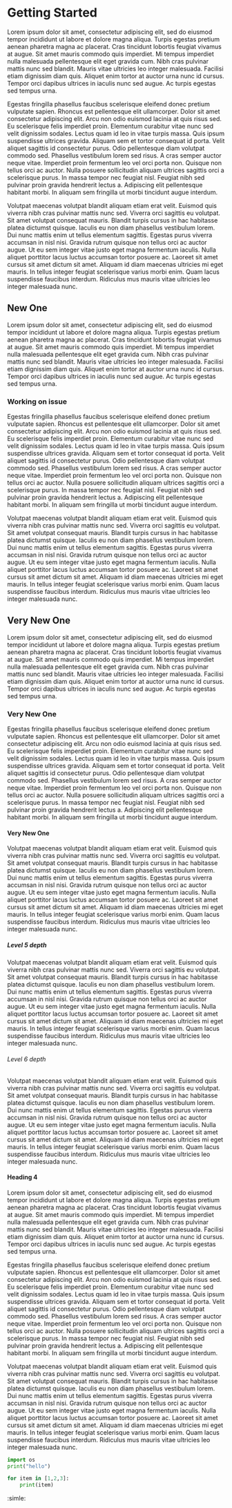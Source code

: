 # Getting Started

Lorem ipsum dolor sit amet, consectetur adipiscing elit, sed do eiusmod tempor incididunt ut labore et dolore magna aliqua. Turpis egestas pretium aenean pharetra magna ac placerat. Cras tincidunt lobortis feugiat vivamus at augue. Sit amet mauris commodo quis imperdiet. Mi tempus imperdiet nulla malesuada pellentesque elit eget gravida cum. Nibh cras pulvinar mattis nunc sed blandit. Mauris vitae ultricies leo integer malesuada. Facilisi etiam dignissim diam quis. Aliquet enim tortor at auctor urna nunc id cursus. Tempor orci dapibus ultrices in iaculis nunc sed augue. Ac turpis egestas sed tempus urna.

Egestas fringilla phasellus faucibus scelerisque eleifend donec pretium vulputate sapien. Rhoncus est pellentesque elit ullamcorper. Dolor sit amet consectetur adipiscing elit. Arcu non odio euismod lacinia at quis risus sed. Eu scelerisque felis imperdiet proin. Elementum curabitur vitae nunc sed velit dignissim sodales. Lectus quam id leo in vitae turpis massa. Quis ipsum suspendisse ultrices gravida. Aliquam sem et tortor consequat id porta. Velit aliquet sagittis id consectetur purus. Odio pellentesque diam volutpat commodo sed. Phasellus vestibulum lorem sed risus. A cras semper auctor neque vitae. Imperdiet proin fermentum leo vel orci porta non. Quisque non tellus orci ac auctor. Nulla posuere sollicitudin aliquam ultrices sagittis orci a scelerisque purus. In massa tempor nec feugiat nisl. Feugiat nibh sed pulvinar proin gravida hendrerit lectus a. Adipiscing elit pellentesque habitant morbi. In aliquam sem fringilla ut morbi tincidunt augue interdum.

Volutpat maecenas volutpat blandit aliquam etiam erat velit. Euismod quis viverra nibh cras pulvinar mattis nunc sed. Viverra orci sagittis eu volutpat. Sit amet volutpat consequat mauris. Blandit turpis cursus in hac habitasse platea dictumst quisque. Iaculis eu non diam phasellus vestibulum lorem. Dui nunc mattis enim ut tellus elementum sagittis. Egestas purus viverra accumsan in nisl nisi. Gravida rutrum quisque non tellus orci ac auctor augue. Ut eu sem integer vitae justo eget magna fermentum iaculis. Nulla aliquet porttitor lacus luctus accumsan tortor posuere ac. Laoreet sit amet cursus sit amet dictum sit amet. Aliquam id diam maecenas ultricies mi eget mauris. In tellus integer feugiat scelerisque varius morbi enim. Quam lacus suspendisse faucibus interdum. Ridiculus mus mauris vitae ultricies leo integer malesuada nunc.

## New One

Lorem ipsum dolor sit amet, consectetur adipiscing elit, sed do eiusmod tempor incididunt ut labore et dolore magna aliqua. Turpis egestas pretium aenean pharetra magna ac placerat. Cras tincidunt lobortis feugiat vivamus at augue. Sit amet mauris commodo quis imperdiet. Mi tempus imperdiet nulla malesuada pellentesque elit eget gravida cum. Nibh cras pulvinar mattis nunc sed blandit. Mauris vitae ultricies leo integer malesuada. Facilisi etiam dignissim diam quis. Aliquet enim tortor at auctor urna nunc id cursus. Tempor orci dapibus ultrices in iaculis nunc sed augue. Ac turpis egestas sed tempus urna.

### Working on issue
Egestas fringilla phasellus faucibus scelerisque eleifend donec pretium vulputate sapien. Rhoncus est pellentesque elit ullamcorper. Dolor sit amet consectetur adipiscing elit. Arcu non odio euismod lacinia at quis risus sed. Eu scelerisque felis imperdiet proin. Elementum curabitur vitae nunc sed velit dignissim sodales. Lectus quam id leo in vitae turpis massa. Quis ipsum suspendisse ultrices gravida. Aliquam sem et tortor consequat id porta. Velit aliquet sagittis id consectetur purus. Odio pellentesque diam volutpat commodo sed. Phasellus vestibulum lorem sed risus. A cras semper auctor neque vitae. Imperdiet proin fermentum leo vel orci porta non. Quisque non tellus orci ac auctor. Nulla posuere sollicitudin aliquam ultrices sagittis orci a scelerisque purus. In massa tempor nec feugiat nisl. Feugiat nibh sed pulvinar proin gravida hendrerit lectus a. Adipiscing elit pellentesque habitant morbi. In aliquam sem fringilla ut morbi tincidunt augue interdum.

Volutpat maecenas volutpat blandit aliquam etiam erat velit. Euismod quis viverra nibh cras pulvinar mattis nunc sed. Viverra orci sagittis eu volutpat. Sit amet volutpat consequat mauris. Blandit turpis cursus in hac habitasse platea dictumst quisque. Iaculis eu non diam phasellus vestibulum lorem. Dui nunc mattis enim ut tellus elementum sagittis. Egestas purus viverra accumsan in nisl nisi. Gravida rutrum quisque non tellus orci ac auctor augue. Ut eu sem integer vitae justo eget magna fermentum iaculis. Nulla aliquet porttitor lacus luctus accumsan tortor posuere ac. Laoreet sit amet cursus sit amet dictum sit amet. Aliquam id diam maecenas ultricies mi eget mauris. In tellus integer feugiat scelerisque varius morbi enim. Quam lacus suspendisse faucibus interdum. Ridiculus mus mauris vitae ultricies leo integer malesuada nunc.

## Very New One

Lorem ipsum dolor sit amet, consectetur adipiscing elit, sed do eiusmod tempor incididunt ut labore et dolore magna aliqua. Turpis egestas pretium aenean pharetra magna ac placerat. Cras tincidunt lobortis feugiat vivamus at augue. Sit amet mauris commodo quis imperdiet. Mi tempus imperdiet nulla malesuada pellentesque elit eget gravida cum. Nibh cras pulvinar mattis nunc sed blandit. Mauris vitae ultricies leo integer malesuada. Facilisi etiam dignissim diam quis. Aliquet enim tortor at auctor urna nunc id cursus. Tempor orci dapibus ultrices in iaculis nunc sed augue. Ac turpis egestas sed tempus urna.

### Very New One

Egestas fringilla phasellus faucibus scelerisque eleifend donec pretium vulputate sapien. Rhoncus est pellentesque elit ullamcorper. Dolor sit amet consectetur adipiscing elit. Arcu non odio euismod lacinia at quis risus sed. Eu scelerisque felis imperdiet proin. Elementum curabitur vitae nunc sed velit dignissim sodales. Lectus quam id leo in vitae turpis massa. Quis ipsum suspendisse ultrices gravida. Aliquam sem et tortor consequat id porta. Velit aliquet sagittis id consectetur purus. Odio pellentesque diam volutpat commodo sed. Phasellus vestibulum lorem sed risus. A cras semper auctor neque vitae. Imperdiet proin fermentum leo vel orci porta non. Quisque non tellus orci ac auctor. Nulla posuere sollicitudin aliquam ultrices sagittis orci a scelerisque purus. In massa tempor nec feugiat nisl. Feugiat nibh sed pulvinar proin gravida hendrerit lectus a. Adipiscing elit pellentesque habitant morbi. In aliquam sem fringilla ut morbi tincidunt augue interdum.

#### Very New One

Volutpat maecenas volutpat blandit aliquam etiam erat velit. Euismod quis viverra nibh cras pulvinar mattis nunc sed. Viverra orci sagittis eu volutpat. Sit amet volutpat consequat mauris. Blandit turpis cursus in hac habitasse platea dictumst quisque. Iaculis eu non diam phasellus vestibulum lorem. Dui nunc mattis enim ut tellus elementum sagittis. Egestas purus viverra accumsan in nisl nisi. Gravida rutrum quisque non tellus orci ac auctor augue. Ut eu sem integer vitae justo eget magna fermentum iaculis. Nulla aliquet porttitor lacus luctus accumsan tortor posuere ac. Laoreet sit amet cursus sit amet dictum sit amet. Aliquam id diam maecenas ultricies mi eget mauris. In tellus integer feugiat scelerisque varius morbi enim. Quam lacus suspendisse faucibus interdum. Ridiculus mus mauris vitae ultricies leo integer malesuada nunc.

##### Level 5 depth
Volutpat maecenas volutpat blandit aliquam etiam erat velit. Euismod quis viverra nibh cras pulvinar mattis nunc sed. Viverra orci sagittis eu volutpat. Sit amet volutpat consequat mauris. Blandit turpis cursus in hac habitasse platea dictumst quisque. Iaculis eu non diam phasellus vestibulum lorem. Dui nunc mattis enim ut tellus elementum sagittis. Egestas purus viverra accumsan in nisl nisi. Gravida rutrum quisque non tellus orci ac auctor augue. Ut eu sem integer vitae justo eget magna fermentum iaculis. Nulla aliquet porttitor lacus luctus accumsan tortor posuere ac. Laoreet sit amet cursus sit amet dictum sit amet. Aliquam id diam maecenas ultricies mi eget mauris. In tellus integer feugiat scelerisque varius morbi enim. Quam lacus suspendisse faucibus interdum. Ridiculus mus mauris vitae ultricies leo integer malesuada nunc.



###### Level 6 depth
Volutpat maecenas volutpat blandit aliquam etiam erat velit. Euismod quis viverra nibh cras pulvinar mattis nunc sed. Viverra orci sagittis eu volutpat. Sit amet volutpat consequat mauris. Blandit turpis cursus in hac habitasse platea dictumst quisque. Iaculis eu non diam phasellus vestibulum lorem. Dui nunc mattis enim ut tellus elementum sagittis. Egestas purus viverra accumsan in nisl nisi. Gravida rutrum quisque non tellus orci ac auctor augue. Ut eu sem integer vitae justo eget magna fermentum iaculis. Nulla aliquet porttitor lacus luctus accumsan tortor posuere ac. Laoreet sit amet cursus sit amet dictum sit amet. Aliquam id diam maecenas ultricies mi eget mauris. In tellus integer feugiat scelerisque varius morbi enim. Quam lacus suspendisse faucibus interdum. Ridiculus mus mauris vitae ultricies leo integer malesuada nunc.


#### Heading 4



Lorem ipsum dolor sit amet, consectetur adipiscing elit, sed do eiusmod tempor incididunt ut labore et dolore magna aliqua. Turpis egestas pretium aenean pharetra magna ac placerat. Cras tincidunt lobortis feugiat vivamus at augue. Sit amet mauris commodo quis imperdiet. Mi tempus imperdiet nulla malesuada pellentesque elit eget gravida cum. Nibh cras pulvinar mattis nunc sed blandit. Mauris vitae ultricies leo integer malesuada. Facilisi etiam dignissim diam quis. Aliquet enim tortor at auctor urna nunc id cursus. Tempor orci dapibus ultrices in iaculis nunc sed augue. Ac turpis egestas sed tempus urna.

Egestas fringilla phasellus faucibus scelerisque eleifend donec pretium vulputate sapien. Rhoncus est pellentesque elit ullamcorper. Dolor sit amet consectetur adipiscing elit. Arcu non odio euismod lacinia at quis risus sed. Eu scelerisque felis imperdiet proin. Elementum curabitur vitae nunc sed velit dignissim sodales. Lectus quam id leo in vitae turpis massa. Quis ipsum suspendisse ultrices gravida. Aliquam sem et tortor consequat id porta. Velit aliquet sagittis id consectetur purus. Odio pellentesque diam volutpat commodo sed. Phasellus vestibulum lorem sed risus. A cras semper auctor neque vitae. Imperdiet proin fermentum leo vel orci porta non. Quisque non tellus orci ac auctor. Nulla posuere sollicitudin aliquam ultrices sagittis orci a scelerisque purus. In massa tempor nec feugiat nisl. Feugiat nibh sed pulvinar proin gravida hendrerit lectus a. Adipiscing elit pellentesque habitant morbi. In aliquam sem fringilla ut morbi tincidunt augue interdum.

Volutpat maecenas volutpat blandit aliquam etiam erat velit. Euismod quis viverra nibh cras pulvinar mattis nunc sed. Viverra orci sagittis eu volutpat. Sit amet volutpat consequat mauris. Blandit turpis cursus in hac habitasse platea dictumst quisque. Iaculis eu non diam phasellus vestibulum lorem. Dui nunc mattis enim ut tellus elementum sagittis. Egestas purus viverra accumsan in nisl nisi. Gravida rutrum quisque non tellus orci ac auctor augue. Ut eu sem integer vitae justo eget magna fermentum iaculis. Nulla aliquet porttitor lacus luctus accumsan tortor posuere ac. Laoreet sit amet cursus sit amet dictum sit amet. Aliquam id diam maecenas ultricies mi eget mauris. In tellus integer feugiat scelerisque varius morbi enim. Quam lacus suspendisse faucibus interdum. Ridiculus mus mauris vitae ultricies leo integer malesuada nunc.

```py
import os 
print("hello")

for item in [1,2,3]:
    print(item)
```

:simle: